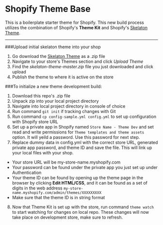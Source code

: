 # Shopify Theme Base
This is a boilerplate starter theme for Shopify. This new build process utilizes the combination of Shopify's **Theme Kit** and Shopify's [Skelaton Theme](https://github.com/Shopify/skeleton-theme).

***

###Upload initial skelaton theme into your shop

1. Go download the [Skelaton Theme](https://github.com/Shopify/skeleton-theme) as a .zip file
2. Navigate to your store's Themes section and click *Upload Theme*
3. Find the *skelaton-theme-master.zip* file you just downloaded and click upload
4. Publish the theme to where it is active on the store


###To initialize a new theme development build:

1. Download this repo's .zip file
2. Unpack zip into your local project directory
3. Navigate into local project directory in console of choice
4. Run command `git init` if tracking changes with Git
5. Run command `cp config-sample.yml config.yml` to set up configuration with Shopify store URL
6. Set up a private app in Shopify named `Store Name - Theme Dev` and set read and write permissions for `Theme templates and theme assets` option. It will yeild a password. Use this password for next step.
7. Replace dummy data in config.yml with the correct store URL, generated private app password, and theme ID and save the file. This will link up your local files with your shop.
  * Your store URL will be my-store-name.myshopify.com
  * Your password can be found under the private app you just set up under Authentication
  * Your theme ID can be found by opening up the theme page in the browser by clicking **Edit HTML/CSS**, and it can be found as a set of digits in the web address `my-store-name.myshopify.com/admin/themes/XXXXXXXXX`
  * Make sure that the theme ID is in string format
8. Now that Theme Kit is set up with the store, run command `theme watch` to start watching for changes on local repo. These changes will now take place on development store, make sure to refresh.
